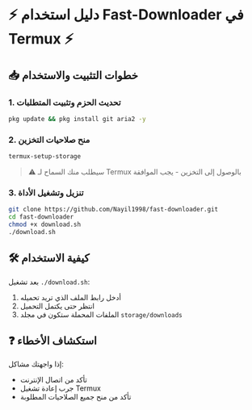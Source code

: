 # ⚡ دليل استخدام Fast-Downloader في Termux ⚡

## 📥 خطوات التثبيت والاستخدام

### 1. تحديث الحزم وتثبيت المتطلبات
```bash
pkg update && pkg install git aria2 -y
```

### 2. منح صلاحيات التخزين
```bash
termux-setup-storage
```
> ⚠️ سيطلب منك السماح لـ Termux بالوصول إلى التخزين - يجب الموافقة

### 3. تنزيل وتشغيل الأداة
```bash
git clone https://github.com/Nayil1998/fast-downloader.git
cd fast-downloader
chmod +x download.sh
./download.sh
```

## 🛠️ كيفية الاستخدام
بعد تشغيل `./download.sh`:
1. أدخل رابط الملف الذي تريد تحميله
2. انتظر حتى يكتمل التحميل
3. الملفات المحملة ستكون في مجلد `storage/downloads`

## ❓ استكشاف الأخطاء
إذا واجهتك مشاكل:
- تأكد من اتصال الإنترنت
- جرب إعادة تشغيل Termux
- تأكد من منح جميع الصلاحيات المطلوبة
